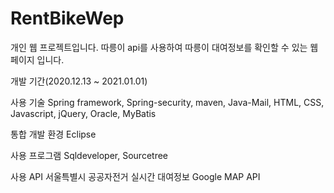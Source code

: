 # RentBikeWep

개인 웹 프로젝트입니다.
따릉이 api를 사용하여 따릉이 대여정보를 확인할 수 있는 웹 페이지 입니다.

개발 기간(2020.12.13 ~ 2021.01.01)

사용 기술
Spring framework, Spring-security, maven, Java-Mail, HTML, CSS, Javascript, jQuery, Oracle, MyBatis

통합 개발 환경
Eclipse

사용 프로그램
Sqldeveloper, Sourcetree

사용 API
서울특별시 공공자전거 실시간 대여정보
Google MAP API
